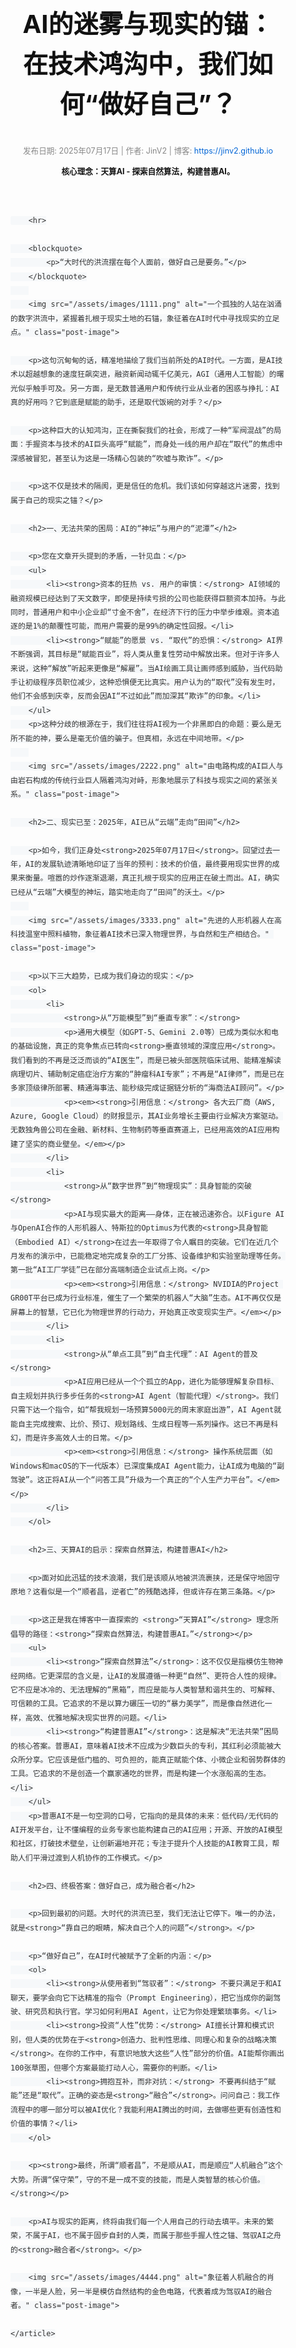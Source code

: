 <!-- 
  博文标题: AI的迷雾与现实的锚：在技术鸿沟中，我们如何“做好自己”？
  发布日期: 2025-07-17
  作者: JinV2
  博客: https://jinv2.github.io
  核心理念: 天算AI - 探索自然算法，构建普惠AI。
-->
<!DOCTYPE html>
<html lang="zh-CN">
<head>
    <meta charset="UTF-8">
    <meta name="viewport" content="width=device-width, initial-scale=1.0">
    <title>AI的迷雾与现实的锚：在技术鸿沟中，我们如何“做好自己”？</title>
    <!-- 这里可以添加你的博客所使用的CSS样式链接 -->
    <style>
        /* 一个简单的示例样式，请根据您博客的实际CSS进行调整 */
        body { font-family: -apple-system, BlinkMacSystemFont, "Segoe UI", Helvetica, Arial, sans-serif, "Apple Color Emoji", "Segoe UI Emoji"; line-height: 1.6; color: #333; }
        .post-container { max-width: 800px; margin: 2rem auto; padding: 2rem; }
        h1, h2, h3 { color: #111; }
        h1 { font-size: 2.5rem; }
        h2 { font-size: 2rem; border-bottom: 1px solid #eee; padding-bottom: 0.5rem; margin-top: 2.5rem; }
        blockquote { border-left: 4px solid #ccc; padding-left: 1rem; color: #666; margin-left: 0; }
        a { color: #0366d6; text-decoration: none; }
        a:hover { text-decoration: underline; }
        code { background-color: #f6f8fa; padding: 0.2em 0.4em; border-radius: 3px; }
        strong { color: #111; }
        em { color: #555; }
        .post-meta { color: #888; font-size: 0.9em; }
        .post-image { width: 100%; max-width: 700px; display: block; margin: 2rem auto; border-radius: 8px; box-shadow: 0 4px 15px rgba(0,0,0,0.1); }
    </style>
</head>
<body>
    <article class="post-container">
        <header>
            <h1>AI的迷雾与现实的锚：在技术鸿沟中，我们如何“做好自己”？</h1>
            <p class="post-meta">
                发布日期: 2025年07月17日 | 作者: JinV2 | 博客: <a href="https://jinv2.github.io" target="_blank">https://jinv2.github.io</a>
            </p>
            <p class="post-meta">
                <strong>核心理念：天算AI - 探索自然算法，构建普惠AI。</strong>
            </p>
        </header>

        <hr>

        <blockquote>
            <p>“大时代的洪流摆在每个人面前，做好自己是要务。”</p>
        </blockquote>
        
        <img src="/assets/images/1111.png" alt="一个孤独的人站在汹涌的数字洪流中，紧握着扎根于现实土地的石锚，象征着在AI时代中寻找现实的立足点。" class="post-image">

        <p>这句沉甸甸的话，精准地描绘了我们当前所处的AI时代。一方面，是AI技术以超越想象的速度狂飙突进，融资新闻动辄千亿美元，AGI（通用人工智能）的曙光似乎触手可及。另一方面，是无数普通用户和传统行业从业者的困惑与挣扎：AI真的好用吗？它到底是赋能的助手，还是取代饭碗的对手？</p>

        <p>这种巨大的认知鸿沟，正在撕裂我们的社会，形成了一种“军阀混战”的局面：手握资本与技术的AI巨头高呼“赋能”，而身处一线的用户却在“取代”的焦虑中深感被冒犯，甚至认为这是一场精心包装的“吹嘘与欺诈”。</p>

        <p>这不仅是技术的隔阂，更是信任的危机。我们该如何穿越这片迷雾，找到属于自己的现实之锚？</p>

        <h2>一、无法共荣的困局：AI的“神坛”与用户的“泥潭”</h2>

        <p>您在文章开头提到的矛盾，一针见血：</p>
        <ul>
            <li><strong>资本的狂热 vs. 用户的审慎：</strong> AI领域的融资规模已经达到了天文数字，即使是持续亏损的公司也能获得巨额资本加持。与此同时，普通用户和中小企业却“寸金不舍”，在经济下行的压力中举步维艰。资本追逐的是1%的颠覆性可能，而用户需要的是99%的确定性回报。</li>
            <li><strong>“赋能”的愿景 vs. “取代”的恐惧：</strong> AI界不断强调，其目标是“赋能百业”，将人类从重复性劳动中解放出来。但对于许多人来说，这种“解放”听起来更像是“解雇”。当AI绘画工具让画师感到威胁，当代码助手让初级程序员职位减少，这种恐惧便无比真实。用户认为的“取代”没有发生时，他们不会感到庆幸，反而会因AI“不过如此”而加深其“欺诈”的印象。</li>
        </ul>
        <p>这种分歧的根源在于，我们往往将AI视为一个非黑即白的命题：要么是无所不能的神，要么是毫无价值的骗子。但真相，永远在中间地带。</p>
        
        <img src="/assets/images/2222.png" alt="由电路构成的AI巨人与由岩石构成的传统行业巨人隔着鸿沟对峙，形象地展示了科技与现实之间的紧张关系。" class="post-image">

        <h2>二、现实已至：2025年，AI已从“云端”走向“田间”</h2>

        <p>如今，我们正身处<strong>2025年07月17日</strong>。回望过去一年，AI的发展轨迹清晰地印证了当年的预判：技术的价值，最终要用现实世界的成果来衡量。喧嚣的炒作逐渐退潮，真正扎根于现实的应用正在破土而出。AI，确实已经从“云端”大模型的神坛，踏实地走向了“田间”的沃土。</p>
        
        <img src="/assets/images/3333.png" alt="先进的人形机器人在高科技温室中照料植物，象征着AI技术已深入物理世界，与自然和生产相结合。" class="post-image">

        <p>以下三大趋势，已成为我们身边的现实：</p>
        <ol>
            <li>
                <strong>从“万能模型”到“垂直专家”：</strong>
                <p>通用大模型（如GPT-5、Gemini 2.0等）已成为类似水和电的基础设施，真正的竞争焦点已转向<strong>垂直领域的深度应用</strong>。我们看到的不再是泛泛而谈的“AI医生”，而是已被头部医院临床试用、能精准解读病理切片、辅助制定癌症治疗方案的“肿瘤科AI专家”；不再是“AI律师”，而是已在多家顶级律所部署、精通海事法、能秒级完成证据链分析的“海商法AI顾问”。</p>
                <p><em><strong>引用信息：</strong> 各大云厂商（AWS, Azure, Google Cloud）的财报显示，其AI业务增长主要由行业解决方案驱动。无数独角兽公司在金融、新材料、生物制药等垂直赛道上，已经用高效的AI应用构建了坚实的商业壁垒。</em></p>
            </li>
            <li>
                <strong>从“数字世界”到“物理现实”：具身智能的突破</strong>
                <p>AI与现实最大的距离——身体，正在被迅速弥合。以Figure AI与OpenAI合作的人形机器人、特斯拉的Optimus为代表的<strong>具身智能（Embodied AI）</strong>在过去一年取得了令人瞩目的突破。它们在近几个月发布的演示中，已能稳定地完成复杂的工厂分拣、设备维护和实验室助理等任务。第一批“AI工厂学徒”已在部分高端制造企业试点上岗。</p>
                <p><em><strong>引用信息：</strong> NVIDIA的Project GR00T平台已成为行业标准，催生了一个繁荣的机器人“大脑”生态。AI不再仅仅是屏幕上的智慧，它已化为物理世界的行动力，开始真正改变现实生产。</em></p>
            </li>
            <li>
                <strong>从“单点工具”到“自主代理”：AI Agent的普及</strong>
                <p>AI应用已经从一个个孤立的App，进化为能够理解复杂目标、自主规划并执行多步任务的<strong>AI Agent（智能代理）</strong>。我们只需下达一个指令，如“帮我规划一场预算5000元的周末家庭出游”，AI Agent就能自主完成搜索、比价、预订、规划路线、生成日程等一系列操作。这已不再是科幻，而是许多高效人士的日常。</p>
                <p><em><strong>引用信息：</strong> 操作系统层面（如Windows和macOS的下一代版本）已深度集成AI Agent能力，让AI成为电脑的“副驾驶”。这正将AI从一个“问答工具”升级为一个真正的“个人生产力平台”。</em></p>
            </li>
        </ol>

        <h2>三、天算AI的启示：探索自然算法，构建普惠AI</h2>

        <p>面对如此迅猛的技术浪潮，我们是该顺从地被洪流裹挟，还是保守地固守原地？这看似是一个“顺者昌，逆者亡”的残酷选择，但或许存在第三条路。</p>

        <p>这正是我在博客中一直探索的 <strong>“天算AI”</strong> 理念所倡导的路径：<strong>“探索自然算法，构建普惠AI。”</strong></p>
        <ul>
            <li><strong>“探索自然算法”</strong>：这不仅仅是指模仿生物神经网络。它更深层的含义是，让AI的发展遵循一种更“自然”、更符合人性的规律。它不应是冰冷的、无法理解的“黑箱”，而应是能与人类智慧和谐共生的、可解释、可信赖的工具。它追求的不是以算力碾压一切的“暴力美学”，而是像自然进化一样，高效、优雅地解决现实世界的问题。</li>
            <li><strong>“构建普惠AI”</strong>：这是解决“无法共荣”困局的核心答案。普惠AI，意味着AI技术不应成为少数巨头的专利，其红利必须能被大众所分享。它应该是低门槛的、可负担的，能真正赋能个体、小微企业和弱势群体的工具。它追求的不是创造一个赢家通吃的世界，而是构建一个水涨船高的生态。</li>
        </ul>
        <p>普惠AI不是一句空洞的口号，它指向的是具体的未来：低代码/无代码的AI开发平台，让不懂编程的业务专家也能构建自己的AI应用；开源、开放的AI模型和社区，打破技术壁垒，让创新遍地开花；专注于提升个人技能的AI教育工具，帮助人们平滑过渡到人机协作的工作模式。</p>

        <h2>四、终极答案：做好自己，成为融合者</h2>

        <p>回到最初的问题。大时代的洪流已至，我们无法让它停下。唯一的办法，就是<strong>“靠自己的眼睛，解决自己个人的问题”</strong>。</p>

        <p>“做好自己”，在AI时代被赋予了全新的内涵：</p>
        <ol>
            <li><strong>从使用者到“驾驭者”：</strong> 不要只满足于和AI聊天，要学会向它下达精准的指令（Prompt Engineering），把它当成你的副驾驶、研究员和执行官。学习如何利用AI Agent，让它为你处理繁琐事务。</li>
            <li><strong>投资“人性”优势：</strong> AI擅长计算和模式识别，但人类的优势在于<strong>创造力、批判性思维、同理心和复杂的战略决策</strong>。在你的工作中，有意识地放大这些“人性”部分的价值。AI能帮你画出100张草图，但哪个方案最能打动人心，需要你的判断。</li>
            <li><strong>拥抱互补，而非对抗：</strong> 不要再纠结于“赋能”还是“取代”。正确的姿态是<strong>“融合”</strong>。问问自己：我工作流程中的哪一部分可以被AI优化？我能利用AI腾出的时间，去做哪些更有创造性和价值的事情？</li>
        </ol>

        <p><strong>最终，所谓“顺者昌”，不是顺从AI，而是顺应“人机融合”这个大势。所谓“保守荣”，守的不是一成不变的技能，而是人类智慧的核心价值。</strong></p>

        <p>AI与现实的距离，终将由我们每一个人用自己的行动去填平。未来的繁荣，不属于AI，也不属于固步自封的人类，而属于那些手握人性之锚、驾驭AI之舟的<strong>融合者</strong>。</p>

        <img src="/assets/images/4444.png" alt="象征着人机融合的肖像，一半是人脸，另一半是模仿自然结构的金色电路，代表着成为驾驭AI的融合者。" class="post-image">

    </article>
</body>
</html>
